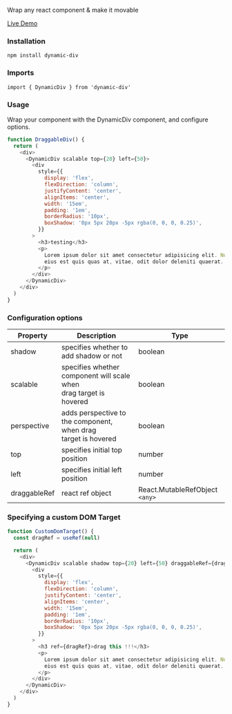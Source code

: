 Wrap any react component & make it movable

[Live Demo](https://codesandbox.io/p/devbox/dynamic-div-demo-425rqn?embed=1&file=%2Fsrc%2FApp.jsx&layout=%257B%2522sidebarPanel%2522%253A%2522EXPLORER%2522%252C%2522rootPanelGroup%2522%253A%257B%2522direction%2522%253A%2522horizontal%2522%252C%2522contentType%2522%253A%2522UNKNOWN%2522%252C%2522type%2522%253A%2522PANEL_GROUP%2522%252C%2522id%2522%253A%2522ROOT_LAYOUT%2522%252C%2522panels%2522%253A%255B%257B%2522type%2522%253A%2522PANEL_GROUP%2522%252C%2522contentType%2522%253A%2522UNKNOWN%2522%252C%2522direction%2522%253A%2522vertical%2522%252C%2522id%2522%253A%2522clv9p9pzs00063u6h9kow521w%2522%252C%2522sizes%2522%253A%255B100%252C0%255D%252C%2522panels%2522%253A%255B%257B%2522type%2522%253A%2522PANEL_GROUP%2522%252C%2522contentType%2522%253A%2522EDITOR%2522%252C%2522direction%2522%253A%2522horizontal%2522%252C%2522id%2522%253A%2522EDITOR%2522%252C%2522panels%2522%253A%255B%257B%2522type%2522%253A%2522PANEL%2522%252C%2522contentType%2522%253A%2522EDITOR%2522%252C%2522id%2522%253A%2522clv9p9pzs00023u6h5jeguwfe%2522%257D%255D%257D%252C%257B%2522type%2522%253A%2522PANEL_GROUP%2522%252C%2522contentType%2522%253A%2522SHELLS%2522%252C%2522direction%2522%253A%2522horizontal%2522%252C%2522id%2522%253A%2522SHELLS%2522%252C%2522panels%2522%253A%255B%257B%2522type%2522%253A%2522PANEL%2522%252C%2522contentType%2522%253A%2522SHELLS%2522%252C%2522id%2522%253A%2522clv9p9pzs00043u6hr1y2lfqs%2522%257D%255D%252C%2522sizes%2522%253A%255B100%255D%257D%255D%257D%252C%257B%2522type%2522%253A%2522PANEL_GROUP%2522%252C%2522contentType%2522%253A%2522DEVTOOLS%2522%252C%2522direction%2522%253A%2522vertical%2522%252C%2522id%2522%253A%2522DEVTOOLS%2522%252C%2522panels%2522%253A%255B%257B%2522type%2522%253A%2522PANEL%2522%252C%2522contentType%2522%253A%2522DEVTOOLS%2522%252C%2522id%2522%253A%2522clv9p9pzs00053u6h76ox7uxz%2522%257D%255D%252C%2522sizes%2522%253A%255B100%255D%257D%255D%252C%2522sizes%2522%253A%255B50%252C50%255D%257D%252C%2522tabbedPanels%2522%253A%257B%2522clv9p9pzs00023u6h5jeguwfe%2522%253A%257B%2522tabs%2522%253A%255B%257B%2522id%2522%253A%2522clv9p9pzs00013u6hphuufif1%2522%252C%2522mode%2522%253A%2522permanent%2522%252C%2522type%2522%253A%2522FILE%2522%252C%2522filepath%2522%253A%2522%252Fpackage.json%2522%252C%2522state%2522%253A%2522IDLE%2522%257D%252C%257B%2522id%2522%253A%2522clv9q1t7k00023u6hz3g2wkft%2522%252C%2522mode%2522%253A%2522permanent%2522%252C%2522type%2522%253A%2522FILE%2522%252C%2522initialSelections%2522%253A%255B%257B%2522startLineNumber%2522%253A1%252C%2522startColumn%2522%253A1%252C%2522endLineNumber%2522%253A83%252C%2522endColumn%2522%253A1%257D%255D%252C%2522filepath%2522%253A%2522%252Fsrc%252FApp.jsx%2522%252C%2522state%2522%253A%2522IDLE%2522%257D%255D%252C%2522id%2522%253A%2522clv9p9pzs00023u6h5jeguwfe%2522%252C%2522activeTabId%2522%253A%2522clv9q1t7k00023u6hz3g2wkft%2522%257D%252C%2522clv9p9pzs00053u6h76ox7uxz%2522%253A%257B%2522id%2522%253A%2522clv9p9pzs00053u6h76ox7uxz%2522%252C%2522activeTabId%2522%253A%2522clv9pa37y006m3u6h73yuitt4%2522%252C%2522tabs%2522%253A%255B%257B%2522type%2522%253A%2522TASK_PORT%2522%252C%2522taskId%2522%253A%2522Development%2522%252C%2522port%2522%253A5173%252C%2522id%2522%253A%2522clv9pa37y006m3u6h73yuitt4%2522%252C%2522mode%2522%253A%2522permanent%2522%252C%2522path%2522%253A%2522%252F%2522%257D%255D%257D%252C%2522clv9p9pzs00043u6hr1y2lfqs%2522%253A%257B%2522id%2522%253A%2522clv9p9pzs00043u6hr1y2lfqs%2522%252C%2522tabs%2522%253A%255B%257B%2522id%2522%253A%2522clv9p9pzs00033u6htoz29vci%2522%252C%2522mode%2522%253A%2522permanent%2522%252C%2522type%2522%253A%2522TERMINAL%2522%252C%2522shellId%2522%253A%2522clv9p9r7j000dd9f8budlgwzj%2522%257D%252C%257B%2522type%2522%253A%2522TASK_LOG%2522%252C%2522taskId%2522%253A%2522Development%2522%252C%2522id%2522%253A%2522clv9pc59a00eh3u6hzhe6vsna%2522%252C%2522mode%2522%253A%2522permanent%2522%257D%255D%252C%2522activeTabId%2522%253A%2522clv9pc59a00eh3u6hzhe6vsna%2522%257D%257D%252C%2522showDevtools%2522%253Atrue%252C%2522showShells%2522%253Afalse%252C%2522showSidebar%2522%253Atrue%252C%2522sidebarPanelSize%2522%253A15%257D)


### Installation

`npm install dynamic-div`


### Imports

`import { DynamicDiv } from 'dynamic-div'`


### Usage

Wrap your component with the DynamicDiv component, and configure options.

```javascript
function DraggableDiv() {
  return (
    <div>
      <DynamicDiv scalable top={20} left={50}>
        <div
          style={{
            display: 'flex',
            flexDirection: 'column',
            justifyContent: 'center',
            alignItems: 'center',
            width: '15em',
            padding: '1em',
            borderRadius: '10px',
            boxShadow: '0px 5px 20px -5px rgba(0, 0, 0, 0.25)',
          }}
        >
          <h3>testing</h3>
          <p>
            Lorem ipsum dolor sit amet consectetur adipisicing elit. Nulla accusantium aliquam recusandae alias nihil
            eius est quis quas at, vitae, odit dolor deleniti quaerat. Laboriosam ut repellendus expedita eaque aliquid.
          </p>
        </div>
      </DynamicDiv>
    </div>
  )
}
```

### Configuration options

| Property     | Description                                                              | Type                             |
| ------------ | ------------------------------------------------------------------------ | -------------------------------- |
| shadow       | specifies whether to add shadow or not                                   | boolean                          |
| scalable     | specifies whether component will scale when<br />drag target is hovered | boolean                          |
| perspective  | adds perspective to the component, when drag<br />target is hovered     | boolean                          |
| top          | specifies initial top position                                           | number                           |
| left         | specifies initial left position                                          | number                           |
| draggableRef | react ref object                                                         | React.MutableRefObject `<any>` |

### Specifying a custom DOM Target

```javascript
function CustomDomTarget() {
  const dragRef = useRef(null)

  return (
    <div>
      <DynamicDiv scalable shadow top={20} left={50} draggableRef={dragRef}>
        <div
          style={{
            display: 'flex',
            flexDirection: 'column',
            justifyContent: 'center',
            alignItems: 'center',
            width: '15em',
            padding: '1em',
            borderRadius: '10px',
            boxShadow: '0px 5px 20px -5px rgba(0, 0, 0, 0.25)',
          }}
        >
          <h3 ref={dragRef}>drag this !!!</h3>
          <p>
            Lorem ipsum dolor sit amet consectetur adipisicing elit. Nulla accusantium aliquam recusandae alias nihil
            eius est quis quas at, vitae, odit dolor deleniti quaerat. Laboriosam ut repellendus expedita eaque aliquid.
          </p>
        </div>
      </DynamicDiv>
    </div>
  )
}
```
